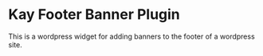 # Kay Footer Banner Plugin
This is a wordpress widget for adding banners to the footer of a wordpress site.
